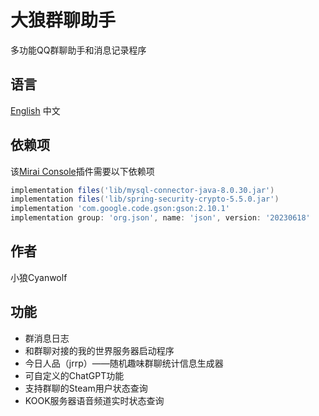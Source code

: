 # 大狼群聊助手
多功能QQ群聊助手和消息记录程序
## 语言
[English](https://github.com/CyanWolf275/WolfGroupAssistant/blob/main/README.md) 中文
## 依赖项
该[Mirai Console](https://github.com/mamoe/mirai-console)插件需要以下依赖项
```groovy
implementation files('lib/mysql-connector-java-8.0.30.jar')
implementation files('lib/spring-security-crypto-5.5.0.jar')
implementation 'com.google.code.gson:gson:2.10.1'
implementation group: 'org.json', name: 'json', version: '20230618'
```
## 作者
小狼Cyanwolf
## 功能
* 群消息日志
* 和群聊对接的我的世界服务器启动程序
* 今日人品（jrrp）——随机趣味群聊统计信息生成器
* 可自定义的ChatGPT功能
* 支持群聊的Steam用户状态查询
* KOOK服务器语音频道实时状态查询